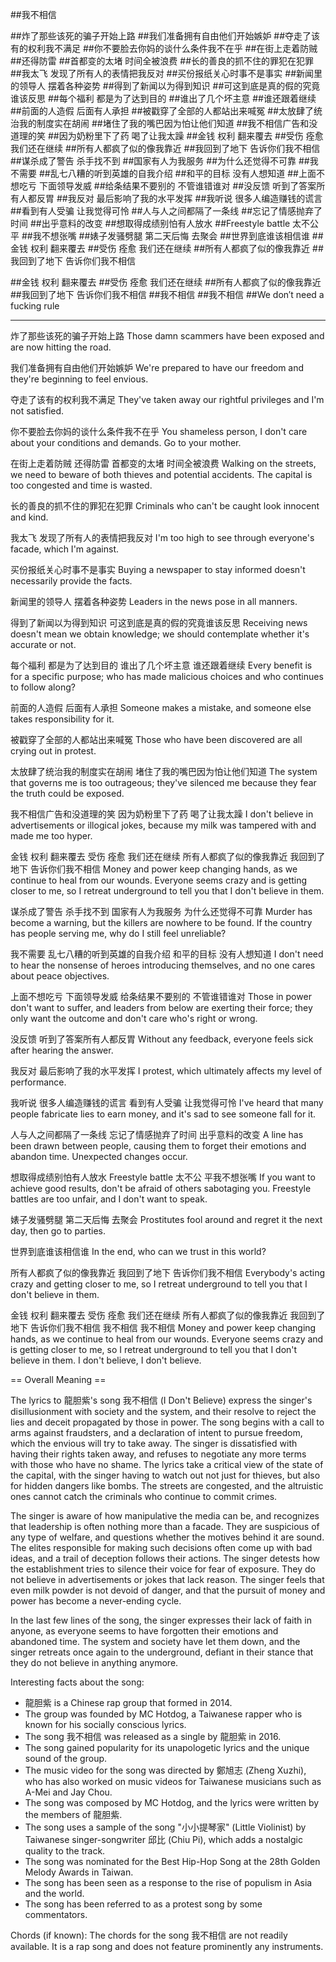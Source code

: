 ##我不相信

##炸了那些该死的骗子开始上路
##我们准备拥有自由他们开始嫉妒
##夺走了该有的权利我不满足
##你不要脸去你妈的谈什么条件我不在乎
##在街上走着防贼
##还得防雷
##首都变的太堵 时间全被浪费
##长的善良的抓不住的罪犯在犯罪
##我太飞 发现了所有人的表情把我反对
##买份报纸关心时事不是事实
##新闻里的领导人 摆着各种姿势
##得到了新闻以为得到知识
##可这到底是真的假的究竟谁该反思
##每个福利 都是为了达到目的
##谁出了几个坏主意
##谁还跟着继续
##前面的人造假 后面有人承担
##被戳穿了全部的人都站出来喊冤
##太放肆了统治我的制度实在胡闹
##堵住了我的嘴巴因为怕让他们知道
##我不相信广告和没道理的笑
##因为奶粉里下了药 喝了让我太躁
##金钱 权利 翻来覆去
##受伤 痊愈 我们还在继续
##所有人都疯了似的像我靠近
##我回到了地下 告诉你们我不相信
##谋杀成了警告 杀手找不到
##国家有人为我服务
##为什么还觉得不可靠
##我不需要
##乱七八糟的听到英雄的自我介绍
##和平的目标 没有人想知道
##上面不想吃亏 下面领导发威
##给条结果不要别的 不管谁错谁对
##没反馈 听到了答案所有人都反胃
##我反对 最后影响了我的水平发挥
##我听说 很多人编造赚钱的谎言
##看到有人受骗 让我觉得可怜
##人与人之间都隔了一条线
##忘记了情感抛弃了时间
##出乎意料的改变
##想取得成绩别怕有人放水
##Freestyle battle 太不公平
##我不想张嘴
##婊子发骚劈腿 第二天后悔 去聚会
##世界到底谁该相信谁
##金钱 权利 翻来覆去
##受伤 痊愈 我们还在继续
##所有人都疯了似的像我靠近
##我回到了地下 告诉你们我不相信

##金钱 权利 翻来覆去
##受伤 痊愈 我们还在继续
##所有人都疯了似的像我靠近
##我回到了地下 告诉你们我不相信
##我不相信
##我不相信
##We don′t need a fucking rule



----
炸了那些该死的骗子开始上路
Those damn scammers have been exposed and are now hitting the road.

我们准备拥有自由他们开始嫉妒
We're prepared to have our freedom and they're beginning to feel envious.

夺走了该有的权利我不满足
They've taken away our rightful privileges and I'm not satisfied.

你不要脸去你妈的谈什么条件我不在乎
You shameless person, I don't care about your conditions and demands. Go to your mother.

在街上走着防贼 还得防雷 首都变的太堵 时间全被浪费
Walking on the streets, we need to beware of both thieves and potential accidents. The capital is too congested and time is wasted.

长的善良的抓不住的罪犯在犯罪
Criminals who can't be caught look innocent and kind.

我太飞 发现了所有人的表情把我反对
I'm too high to see through everyone's facade, which I'm against.

买份报纸关心时事不是事实
Buying a newspaper to stay informed doesn't necessarily provide the facts.

新闻里的领导人 摆着各种姿势
Leaders in the news pose in all manners.

得到了新闻以为得到知识 可这到底是真的假的究竟谁该反思
Receiving news doesn't mean we obtain knowledge; we should contemplate whether it's accurate or not.

每个福利 都是为了达到目的 谁出了几个坏主意 谁还跟着继续
Every benefit is for a specific purpose; who has made malicious choices and who continues to follow along?

前面的人造假 后面有人承担
Someone makes a mistake, and someone else takes responsibility for it.

被戳穿了全部的人都站出来喊冤
Those who have been discovered are all crying out in protest.

太放肆了统治我的制度实在胡闹 堵住了我的嘴巴因为怕让他们知道
The system that governs me is too outrageous; they've silenced me because they fear the truth could be exposed.

我不相信广告和没道理的笑 因为奶粉里下了药 喝了让我太躁
I don't believe in advertisements or illogical jokes, because my milk was tampered with and made me too hyper.

金钱 权利 翻来覆去 受伤 痊愈 我们还在继续 所有人都疯了似的像我靠近 我回到了地下 告诉你们我不相信
Money and power keep changing hands, as we continue to heal from our wounds. Everyone seems crazy and is getting closer to me, so I retreat underground to tell you that I don't believe in them.

谋杀成了警告 杀手找不到 国家有人为我服务 为什么还觉得不可靠
Murder has become a warning, but the killers are nowhere to be found. If the country has people serving me, why do I still feel unreliable?

我不需要 乱七八糟的听到英雄的自我介绍 和平的目标 没有人想知道
I don't need to hear the nonsense of heroes introducing themselves, and no one cares about peace objectives.

上面不想吃亏 下面领导发威 给条结果不要别的 不管谁错谁对
Those in power don't want to suffer, and leaders from below are exerting their force; they only want the outcome and don't care who's right or wrong.

没反馈 听到了答案所有人都反胃
Without any feedback, everyone feels sick after hearing the answer.

我反对 最后影响了我的水平发挥
I protest, which ultimately affects my level of performance.

我听说 很多人编造赚钱的谎言 看到有人受骗 让我觉得可怜
I've heard that many people fabricate lies to earn money, and it's sad to see someone fall for it.

人与人之间都隔了一条线 忘记了情感抛弃了时间 出乎意料的改变
A line has been drawn between people, causing them to forget their emotions and abandon time. Unexpected changes occur.

想取得成绩别怕有人放水 Freestyle battle 太不公 平我不想张嘴
If you want to achieve good results, don't be afraid of others sabotaging you. Freestyle battles are too unfair, and I don't want to speak.

婊子发骚劈腿 第二天后悔 去聚会
Prostitutes fool around and regret it the next day, then go to parties.

世界到底谁该相信谁
In the end, who can we trust in this world?

所有人都疯了似的像我靠近 我回到了地下 告诉你们我不相信
Everybody's acting crazy and getting closer to me, so I retreat underground to tell you that I don't believe in them.

金钱 权利 翻来覆去 受伤 痊愈 我们还在继续 所有人都疯了似的像我靠近 我回到了地下 告诉你们我不相信 我不相信 我不相信
Money and power keep changing hands, as we continue to heal from our wounds. Everyone seems crazy and is getting closer to me, so I retreat underground to tell you that I don't believe in them. I don't believe, I don't believe.


== Overall Meaning == 

The lyrics to 龍胆紫's song 我不相信 (I Don't Believe) express the singer's disillusionment with society and the system, and their resolve to reject the lies and deceit propagated by those in power. The song begins with a call to arms against fraudsters, and a declaration of intent to pursue freedom, which the envious will try to take away. The singer is dissatisfied with having their rights taken away, and refuses to negotiate any more terms with those who have no shame. The lyrics take a critical view of the state of the capital, with the singer having to watch out not just for thieves, but also for hidden dangers like bombs. The streets are congested, and the altruistic ones cannot catch the criminals who continue to commit crimes.

The singer is aware of how manipulative the media can be, and recognizes that leadership is often nothing more than a facade. They are suspicious of any type of welfare, and questions whether the motives behind it are sound. The elites responsible for making such decisions often come up with bad ideas, and a trail of deception follows their actions. The singer detests how the establishment tries to silence their voice for fear of exposure. They do not believe in advertisements or jokes that lack reason. The singer feels that even milk powder is not devoid of danger, and that the pursuit of money and power has become a never-ending cycle.

In the last few lines of the song, the singer expresses their lack of faith in anyone, as everyone seems to have forgotten their emotions and abandoned time. The system and society have let them down, and the singer retreats once again to the underground, defiant in their stance that they do not believe in anything anymore.

Interesting facts about the song:

- 龍胆紫 is a Chinese rap group that formed in 2014.
- The group was founded by MC Hotdog, a Taiwanese rapper who is known for his socially conscious lyrics.
- The song 我不相信 was released as a single by 龍胆紫 in 2016.
- The song gained popularity for its unapologetic lyrics and the unique sound of the group.
- The music video for the song was directed by 鄭旭志 (Zheng Xuzhi), who has also worked on music videos for Taiwanese musicians such as A-Mei and Jay Chou.
- The song was composed by MC Hotdog, and the lyrics were written by the members of 龍胆紫.
- The song uses a sample of the song "小小提琴家" (Little Violinist) by Taiwanese singer-songwriter 邱比 (Chiu Pi), which adds a nostalgic quality to the track.
- The song was nominated for the Best Hip-Hop Song at the 28th Golden Melody Awards in Taiwan.
- The song has been seen as a response to the rise of populism in Asia and the world.
- The song has been referred to as a protest song by some commentators.

Chords (if known): The chords for the song 我不相信 are not readily available. It is a rap song and does not feature prominently any instruments.
